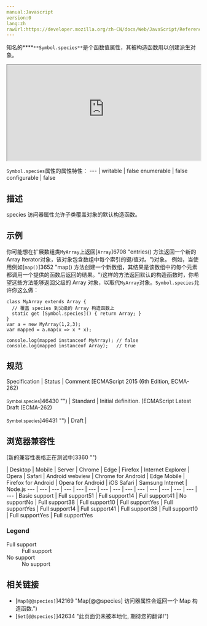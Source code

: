 ```yaml
---
manual:Javascript
version:0
lang:zh
rawUrl:https://developer.mozilla.org/zh-CN/docs/Web/JavaScript/Reference/Global_Objects/Symbol/species
---
```






知名的****`**Symbol.species**`是个函数值属性，其被构造函数用以创建派生对象。

<iframe src='https://interactive-examples.mdn.mozilla.net/pages/js/symbol-species.html' width='100%' height='250'></iframe>

`Symbol.species`属性的属性特性： 
 ---  | 
writable | false 
enumerable | false 
configurable | false 



## 描述<a name="描述"></a>


species 访问器属性允许子类覆盖对象的默认构造函数。


## 示例<a name="示例"></a>


你可能想在扩展数组类`MyArray`上返回[`Array`]6708 "entries() 方法返回一个新的Array Iterator对象，该对象包含数组中每个索引的键/值对。")对象。 例如，当使用例如[`map()`]3652 "map() 方法创建一个新数组，其结果是该数组中的每个元素都调用一个提供的函数后返回的结果。")这样的方法返回默认的构造函数时，你希望这些方法能够返回父级的 Array 对象，以取代`MyArray`对象。`Symbol.species`允许你这么做：


```
class MyArray extends Array {
  // 覆盖 species 到父级的 Array 构造函数上
  static get [Symbol.species]() { return Array; }
}
var a = new MyArray(1,2,3);
var mapped = a.map(x => x * x);

console.log(mapped instanceof MyArray); // false
console.log(mapped instanceof Array);   // true
```

## 规范<a name="规范"></a>

Specification | Status | Comment 
[ECMAScript 2015 (6th Edition, ECMA-262)<br></br><small>Symbol.species</small>]46430 "") | Standard | Initial definition. 
[ECMAScript Latest Draft (ECMA-262)<br></br><small>Symbol.species</small>]46431 "") | Draft |  


## 浏览器兼容性<a name="浏览器兼容性"></a>
[新的兼容性表格正在测试中<i></i>]3360 "")

 | <abbr>Desktop<i></i></abbr> | <abbr>Mobile<i></i></abbr> | <abbr>Server<i></i></abbr> 
 | <abbr>Chrome<i></i></abbr> | <abbr>Edge<i></i></abbr> | <abbr>Firefox<i></i></abbr> | <abbr>Internet Explorer<i></i></abbr> | <abbr>Opera<i></i></abbr> | <abbr>Safari<i></i></abbr> | <abbr>Android webview<i></i></abbr> | <abbr>Chrome for Android<i></i></abbr> | <abbr>Edge Mobile<i></i></abbr> | <abbr>Firefox for Android<i></i></abbr> | <abbr>Opera for Android<i></i></abbr> | <abbr>iOS Safari<i></i></abbr> | <abbr>Samsung Internet<i></i></abbr> | <abbr>Node.js<i></i></abbr> 
 ---  |  ---  |  ---  |  ---  |  ---  |  ---  |  ---  |  ---  |  ---  |  ---  |  ---  |  ---  |  ---  |  ---  |  ---  | 
Basic support | <abbr>Full support</abbr>51 | <abbr>Full support</abbr>14 | <abbr>Full support</abbr>41 | <abbr>No support</abbr>No | <abbr>Full support</abbr>38 | <abbr>Full support</abbr>10 | <abbr>Full support</abbr>Yes | <abbr>Full support</abbr>Yes | <abbr>Full support</abbr>14 | <abbr>Full support</abbr>41 | <abbr>Full support</abbr>38 | <abbr>Full support</abbr>10 | <abbr>Full support</abbr>Yes | <abbr>Full support</abbr>Yes 


### Legend<a name="Legend"></a>
<dl><dt id=''><abbr>Full support</abbr></dt><dd>Full support</dd><dt id=''><abbr>No support</abbr></dt><dd>No support</dd></dl>

## 相关链接<a name="相关链接"></a>

* [`Map[@@species]`]42169 "Map[@@species] 访问器属性会返回一个 Map 构造函数.")
* [`Set[@@species]`]42634 "此页面仍未被本地化, 期待您的翻译!")



